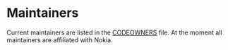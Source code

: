 # Maintainers

Current maintainers are listed in the [CODEOWNERS](CODEOWNERS) file. At the moment all maintainers are affiliated with
Nokia.